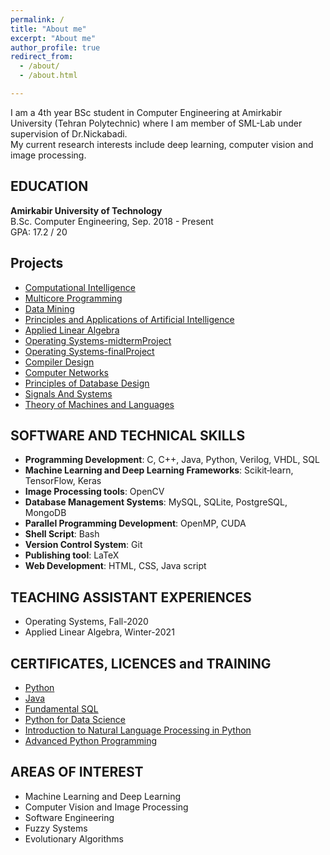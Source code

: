 ```yaml
---
permalink: /
title: "About me"
excerpt: "About me"
author_profile: true
redirect_from: 
  - /about/
  - /about.html

---
```

I am a 4th year BSc student in Computer Engineering at Amirkabir University (Tehran Polytechnic) where I am member of SML-Lab under supervision of Dr.Nickabadi.<br/>
My current research interests include deep learning, computer vision and image processing.

EDUCATION
-------
**Amirkabir University of Technology**<br />
B.Sc. Computer Engineering, Sep. 2018 - Present <br />
GPA: 17.2 / 20
              
Projects
-------
* [Computational Intelligence](https://github.com/arashHarirpoosh/UniversityProjects/tree/master/ComputationalIntelligence)
* [Multicore Programming](https://github.com/arashHarirpoosh/UniversityProjects/tree/master/MulticoreProgramming)
* [Data Mining](https://github.com/arashHarirpoosh/UniversityProjects/tree/master/DataMining)
* [Principles and Applications of Artificial Intelligence](https://github.com/arashHarirpoosh/UniversityProjects/tree/master/Principles_and_Applications_of_Artificial_Intelligence)
* [Applied Linear Algebra](https://github.com/arashHarirpoosh/UniversityProjects/tree/master/AppliedLinearAlgebra)
* [Operating Systems-midtermProject](https://github.com/arashHarirpoosh/os_midterm_project)
* [Operating Systems-finalProject](https://github.com/arashHarirpoosh/OS_FinalProject)
* [Compiler Design](https://github.com/arashHarirpoosh/CompilerProject)
* [Computer Networks](https://github.com/arashHarirpoosh/UniversityProjects/tree/master/ComputerNetworks/NetWolf)
* [Principles of Database Design](https://github.com/arashHarirpoosh/UniversityProjects/tree/master/Principles_of_Database_Design)
* [Signals And Systems](https://github.com/arashHarirpoosh/UniversityProjects/tree/master/SignalsAndSystems)
* [Theory of Machines and Languages](https://github.com/arashHarirpoosh/UniversityProjects/tree/master/Theory_of_Machines_and_Languages)

SOFTWARE AND TECHNICAL SKILLS
-------
* **Programming Development**: C, C++, Java, Python, Verilog, VHDL, SQL
* **Machine Learning and Deep Learning Frameworks**: Scikit‐learn, TensorFlow, Keras
* **Image Processing tools**: OpenCV
* **Database Management Systems**: MySQL, SQLite, PostgreSQL, MongoDB
* **Parallel Programming Development**: OpenMP, CUDA 
* **Shell Script**: Bash
* **Version Control System**: Git
* **Publishing tool**: LaTeX
* **Web Development**: HTML, CSS, Java script

TEACHING ASSISTANT EXPERIENCES
-------
* Operating Systems,      Fall-2020
* Applied Linear Algebra, Winter-2021

CERTIFICATES, LICENCES and TRAINING
-------
* [Python](https://gotoclass.ir/certificates/9hdv424csazhhl6exq6p/)
* [Java](https://www.sololearn.com/Certificate/1068-5446124/pdf/)
* [Fundamental SQL](https://www.sololearn.com/Certificate/1060-5446124/pdf/)
* [Python for Data Science](https://courses.cognitiveclass.ai/certificates/500613ec662b4e62b9b314232de6383b)
* [Introduction to Natural Language Processing in Python](https://www.datacamp.com/statement-of-accomplishment/course/c7dfd7810c185884f52cb77f48c1f86fad0cf685)
* [Advanced Python Programming](https://maktabkhooneh.org/media/students/certificates/16222814541976504.pdf)


AREAS OF INTEREST
-------
* Machine Learning and Deep Learning
* Computer Vision and Image Processing
* Software Engineering
* Fuzzy Systems
* Evolutionary Algorithms
